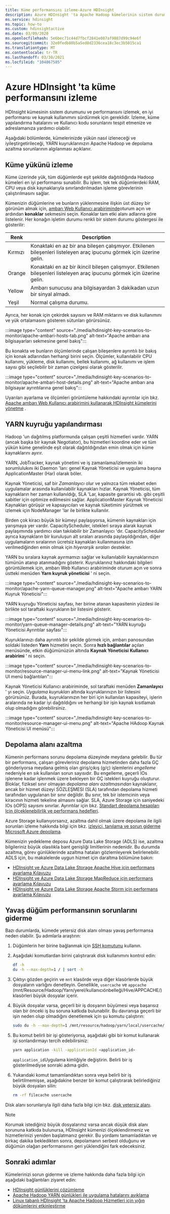 ```yaml
---
title: Küme performansını izleme-Azure HDInsight
description: Azure HDInsight 'ta Apache Hadoop kümelerinin sistem durumunu ve performansını izleme.
ms.service: hdinsight
ms.topic: how-to
ms.custom: hdinsightactive
ms.date: 03/09/2020
ms.openlocfilehash: 5e6bec71c44d7fbcf2841e087af9887d99c94e6f
ms.sourcegitcommit: 32e0fedb80b5a5ed0d2336cea18c3ec3b5015ca1
ms.translationtype: MT
ms.contentlocale: tr-TR
ms.lasthandoff: 03/30/2021
ms.locfileid: "104867585"
---
```

# <a name="monitor-cluster-performance-in-azure-hdinsight"></a>Azure HDInsight 'ta küme performansını izleme

HDInsight kümesinin sistem durumunu ve performansını izlemek, en iyi performansı ve kaynak kullanımını sürdürmek için gereklidir. İzleme, küme yapılandırma hatalarını ve Kullanıcı kodu sorunlarını tespit etmenize ve adreslamanıza yardımcı olabilir.

Aşağıdaki bölümlerde, kümelerinizde yükün nasıl izleneceği ve iyileştirgetirileceği, YARN kuyruklarınızın Apache Hadoop ve depolama azaltma sorunlarının algılanması açıklanır.

## <a name="monitor-cluster-load"></a>Küme yükünü izleme

Küme üzerinde yük, tüm düğümlerde eşit şekilde dağıtıldığında Hadoop kümeleri en iyi performansı sunabilir. Bu işlem, tek tek düğümlerdeki RAM, CPU veya disk kaynaklarıyla sınırlandırılmadan işleme görevlerinin çalıştırılmasını sağlar.

Kümenizin düğümlerine ve bunların yüklenmesine ilişkin üst düzey bir görünüm almak için, [ambarı Web Kullanıcı arabiriminde](hdinsight-hadoop-manage-ambari.md)oturum açın ve ardından **konaklar** sekmesini seçin. Konaklar tam etki alanı adlarına göre listelenir. Her konağın işletim durumu renkli bir sistem durumu göstergesi ile gösterilir:

| Renk | Description |
| --- | --- |
| Kırmızı | Konaktaki en az bir ana bileşen çalışmıyor. Etkilenen bileşenleri listeleyen araç ipucunu görmek için üzerine gelin. |
| Orange | Konaktaki en az bir ikincil bileşen çalışmıyor. Etkilenen bileşenleri listeleyen araç ipucunu görmek için üzerine gelin. |
| Yellow | Ambarı sunucusu ana bilgisayardan 3 dakikadan uzun bir sinyal almadı. |
| Yeşil | Normal çalışma durumu. |

Ayrıca, her konak için çekirdek sayısını ve RAM miktarını ve disk kullanımını ve yük ortalamasını gösteren sütunları görürsünüz.

:::image type="content" source="./media/hdinsight-key-scenarios-to-monitor/apache-ambari-hosts-tab.png" alt-text="Apache ambarı ana bilgisayarları sekmesine genel bakış":::

Bu konakta ve bunların ölçümlerinde çalışan bileşenlere ayrıntılı bir bakış için konak adlarından herhangi birini seçin. Ölçümler, kullanılabilir CPU kullanımı, yükleme, disk kullanımı, bellek kullanımı, ağ kullanımı ve işlem sayısı gibi seçilebilir bir zaman çizelgesi olarak gösterilir.

:::image type="content" source="./media/hdinsight-key-scenarios-to-monitor/apache-ambari-host-details.png" alt-text="Apache ambarı ana bilgisayar ayrıntılarına genel bakış":::

Uyarıları ayarlama ve ölçümleri görüntüleme hakkındaki ayrıntılar için bkz. [Apache ambarı Web Kullanıcı arabirimini kullanarak HDInsight kümelerini yönetme](hdinsight-hadoop-manage-ambari.md) .

## <a name="yarn-queue-configuration"></a>YARN kuyruğu yapılandırması

Hadoop 'un dağıtılmış platformunda çalışan çeşitli hizmetleri vardır. YARN (ancak başka bir kaynak Negotiator), bu hizmetleri koordine eder ve tüm yükün küme genelinde eşit olarak dağıtıldığından emin olmak için küme kaynaklarını ayırır.

YARN, JobTracker, kaynak yönetimi ve iş zamanlama/izlemenin iki sorumlulukını iki Daemon 'ları: genel Kaynak Yöneticisi ve uygulama başına ApplicationMaster (Har) olarak böler.

Kaynak Yöneticisi, saf bir *Zamanlayıcı* olur ve yalnızca tüm rekabet eden uygulamalar arasında kullanılabilir kaynakları hızlar. Kaynak Yöneticisi, tüm kaynakların her zaman kullanıldığı, SLA 'Lar, kapasite garantisi vb. gibi çeşitli sabitler için optimize edilmesini sağlar. ApplicationMaster Kaynak Yöneticisi Kaynakları görüşür ve kapsayıcıları ve kaynak tüketimini yürütmek ve izlemek için NodeManager 'lar ile birlikte kullanılır.

Birden çok kiracı büyük bir kümeyi paylaşıyorsa, kümenin kaynakları için yarışmaya yer vardır. CapacityScheduler, istekleri sıraya alarak kaynak paylaşımında yardımcı olan takılabilir bir Zamanlayıcı 'dır. CapacityScheduler ayrıca kaynakların bir kuruluşun alt sıraları arasında paylaşıldığından, diğer uygulamaların sıralarının ücretsiz kaynakları kullanmasına izin verilmediğinden emin olmak için *hiyerarşik sıraları* destekler.

YARN bu sıralara kaynak ayırmamızı sağlar ve kullanılabilir kaynaklarınızın tümünün atanıp atanmadığını gösterir. Kuyruklarınız hakkındaki bilgileri görüntülemek için, ambarı Web Kullanıcı arabiriminde oturum açın ve sonra üstteki menüden **Yarn kuyruk yöneticisi** ' ni seçin.

:::image type="content" source="./media/hdinsight-key-scenarios-to-monitor/apache-yarn-queue-manager.png" alt-text="Apache ambarı YARN Kuyruk Yöneticisi":::

YARN kuyruğu Yöneticisi sayfası, her birine atanan kapasitenin yüzdesi ile birlikte sol taraftaki kuyrukların bir listesini gösterir.

:::image type="content" source="./media/hdinsight-key-scenarios-to-monitor/yarn-queue-manager-details.png" alt-text="YARN kuyruğu Yöneticisi Ayrıntılar sayfası":::

Kuyruklarınızı daha ayrıntılı bir şekilde görmek için, ambarı panosundan soldaki listeden **Yarn** hizmetini seçin. Sonra **hızlı bağlantılar** açılan menüsünde, etkin düğümünüzün altında **Kaynak Yöneticisi Kullanıcı arabirimi** ' ni seçin.

:::image type="content" source="./media/hdinsight-key-scenarios-to-monitor/resource-manager-ui-menu-link.png" alt-text="Kaynak Yöneticisi UI menü bağlantıları":::

Kaynak Yöneticisi Kullanıcı arabiriminde, sol taraftaki menüden **Zamanlayıcı** ' yı seçin. *Uygulama kuyrukları* altında kuyruklarınızın bir listesini görürsünüz. Burada, kuyruklarınızın her biri için kullanılan kapasiteyi, işlerin aralarında ne kadar iyi dağıtıldığını ve herhangi bir işin kaynak kısıtlamalı olup olmadığını görebilirsiniz.

:::image type="content" source="./media/hdinsight-key-scenarios-to-monitor/resource-manager-ui-menu.png" alt-text="Apache HAdoop Kaynak Yöneticisi UI menüsü":::

## <a name="storage-throttling"></a>Depolama alanı azaltma

Kümenin performans sorunu depolama düzeyinde meydana gelebilir. Bu tür bir performans, çalışan görevleriniz depolama hizmetinden daha fazla GÇ gönderiyorsa meydana gelmiş olan giriş/çıkış (g/ç) işlemlerini *engelleme* nedeniyle en sık kullanılan sorun sayısıdır. Bu engelleme, geçerli IOs işlenene kadar işlenmek üzere bekleyen bir GÇ istekleri kuyruğu oluşturur. Bloklar, fiziksel sınır olmayan *depolama alanı azaltmasından* kaynaklanır, ancak bir hizmet düzeyi SÖZLEŞMESI (SLA) tarafından depolama hizmeti tarafından uygulanan bir sınır değildir. Bu sınır, tek bir istemcinin veya kiracının hizmeti tekeline almasını sağlar. SLA, Azure Storage için saniyedeki IOs (ıOPS) sayısını sınırlar. Ayrıntılar için bkz. [Standart depolama hesapları Için ölçeklenebilirlik ve performans hedefleri](../storage/common/scalability-targets-standard-account.md).

Azure Storage kullanıyorsanız, azaltma dahil olmak üzere depolama ile ilgili sorunları izleme hakkında bilgi için bkz. [izleyici, tanılama ve sorun giderme Microsoft Azure depolama](../storage/common/storage-monitoring-diagnosing-troubleshooting.md).

Kümenizin yedekleme deposu Azure Data Lake Storage (ADLS) ise, azaltma bilgileriniz büyük olasılıkla bant genişliği limitlerinin nedenidir. Bu durumda azaltma, görev günlüklerinde azaltma hataları gözlemleyerek belirlenebilir. ADLS için, bu makalelerde uygun hizmet için daraltma bölümüne bakın:

* [HDInsight ve Azure Data Lake Storage Apache Hive için performans ayarlama Kılavuzu](../data-lake-store/data-lake-store-performance-tuning-hive.md)
* [HDInsight ve Azure Data Lake Storage MapReduce için performans ayarlama Kılavuzu](../data-lake-store/data-lake-store-performance-tuning-mapreduce.md)
* [HDInsight ve Azure Data Lake Storage Apache Storm için performans ayarlama Kılavuzu](../data-lake-store/data-lake-store-performance-tuning-storm.md)

## <a name="troubleshoot-sluggish-node-performance"></a>Yavaş düğüm performansının sorunlarını giderme

Bazı durumlarda, kümede yetersiz disk alanı olması yavaş performansa neden olabilir. Şu adımlarla araştırın:

1. Düğümlerin her birine bağlanmak için [SSH komutunu](./hdinsight-hadoop-linux-use-ssh-unix.md) kullanın.

1. Aşağıdaki komutlardan birini çalıştırarak disk kullanımını kontrol edin:

    ```bash
    df -h
    du -h --max-depth=1 / | sort -h
    ```

1. Çıktıyı gözden geçirin ve `mnt` klasörde veya diğer klasörlerde büyük dosyaların varlığını denetleyin. Genellikle, `usercache` ve `appcache` (mnt/Resource/Hadoop/Yarn/yerel/kullanıcıönbelleği/Hive/APPCACHE/) klasörleri büyük dosyalar içerir.

1. Büyük dosyalar varsa, geçerli bir iş dosyanın büyümesi veya başarısız olan bir önceki iş bu soruna katkıda bulunabilir. Bu davranışa geçerli bir işin neden olup olmadığını denetlemek için şu komutu çalıştırın: 

    ```bash
    sudo du -h --max-depth=1 /mnt/resource/hadoop/yarn/local/usercache/hive/appcache/
    ```

1. Bu komut belirli bir işi gösteriyorsa, aşağıdaki gibi bir komut kullanarak işi sonlandırmayı tercih edebilirsiniz:

    ```bash
    yarn application -kill -applicationId <application_id>
    ```

    `application_id`Uygulama kimliğiyle değiştirin. Belirli bir iş gösterilmediyse sonraki adıma gidin.

1. Yukarıdaki komut tamamlandıktan sonra veya belirli bir iş belirtilmemişse, aşağıdakine benzer bir komut çalıştırarak belirlediğiniz büyük dosyaları silin:

    ```bash
    rm -rf filecache usercache
    ```

Disk alanı sorunlarıyla ilgili daha fazla bilgi için bkz. [disk yetersiz alanı](./hadoop/hdinsight-troubleshoot-out-disk-space.md).

> [!NOTE]  
> Korumak istediğiniz büyük dosyalarınız varsa ancak düşük disk alanı sorununa katkıda bulunursa, HDInsight kümenizi ölçeklendirmeniz ve hizmetlerinizi yeniden başlatmanız gerekir. Bu yordamı tamamladıktan ve birkaç dakika bekledikten sonra, depolamanın serbest olduğunu ve düğümün olağan performansının geri yüklendiğini fark edeceksiniz.

## <a name="next-steps"></a>Sonraki adımlar

Kümelerinizi sorun giderme ve izleme hakkında daha fazla bilgi için aşağıdaki bağlantıları ziyaret edin:

* [HDInsight günlüklerini çözümleme](./hdinsight-troubleshoot-guide.md)
* [Apache Hadoop YARN günlükleri ile uygulama hatalarını ayıklama](hdinsight-hadoop-access-yarn-app-logs-linux.md)
* [Linux tabanlı HDInsight 'ta Apache Hadoop Hizmetleri için yığın dökümlerini etkinleştirme](hdinsight-hadoop-collect-debug-heap-dump-linux.md)
